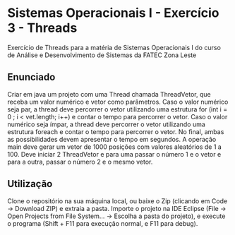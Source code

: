 # Sistemas Operacionais I - Exercício 3 - Threads

Exercício de Threads para a matéria de Sistemas Operacionais I do curso de Análise e Desenvolvimento de Sistemas da FATEC Zona Leste

## Enunciado

Criar em java um projeto com uma Thread chamada ThreadVetor, que receba um
valor numérico e vetor como parâmetros. Caso o valor numérico seja par, a thread deve
percorrer o vetor utilizando uma estrutura for (int i = 0 ; i < vet.length; i++) e contar o
tempo para percorrer o vetor. Caso o valor numérico seja ímpar, a thread deve percorrer
o vetor utilizando uma estrutura foreach e contar o tempo para percorrer o vetor. No
final, ambas as possibilidades devem apresentar o tempo em segundos.
A operação main deve gerar um vetor de 1000 posições com valores aleatórios de 1 a
100. 
Deve iniciar 2 ThreadVetor e para uma passar o número 1 e o vetor e para a outra,
passar o número 2 e o mesmo vetor.

## Utilização

Clone o repositório na sua máquina local, ou baixe o Zip (clicando em Code -> Download ZIP) e extraia a pasta. Importe o projeto na IDE Eclipse (File -> Open Projects from File System... -> Escolha a pasta do projeto), e execute o programa (Shift + F11 para execução normal, e F11 para debug).
